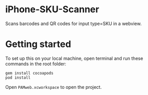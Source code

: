 iPhone-SKU-Scanner
==================

Scans barcodes and QR codes for input type=SKU in a webview.

# Getting started

To set up this on your local machine, open terminal and run these commands in the root folder:

```
gem install cocoapods
pod install
```

Open `PAMweb.xcworkspace` to open the project.
